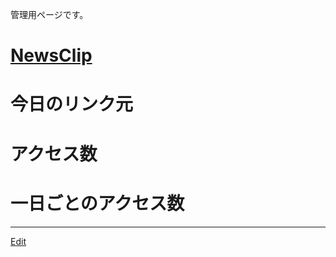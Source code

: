 ---
---
管理用ページです。
# [NewsClip](/NewsClip)


# 今日のリンク元

# アクセス数

# 一日ごとのアクセス数






----
[Edit](https://github.com/vitroid/vitroid.github.io/edit/master/MD/Add.md)
